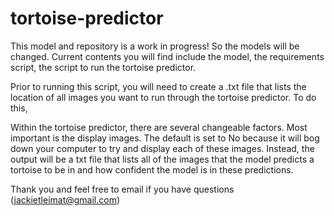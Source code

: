 # tortoise-predictor

This model and repository is a work in progress! So the models will be changed. Current contents you will find include the model, the requirements script, the script to run the tortoise predictor.

Prior to running this script, you will need to create a .txt file that lists the location of all images you want to run through the tortoise predictor. To do this, 


Within the tortoise predictor, there are several changeable factors. Most important is the display images. The default is set to No because it will bog down your computer to try and display each of these images. Instead, the output will be a txt file that lists all of the images that the model predicts a tortoise to be in and how confident the model is in these predictions.


Thank you and feel free to email if you have questions (jackietleimat@gmail.com)
